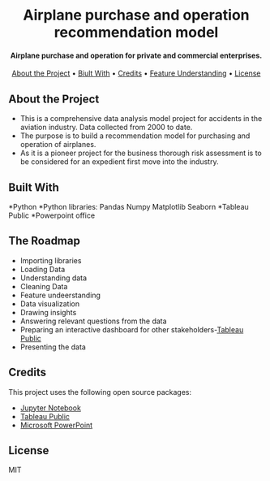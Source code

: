 <h1 align="center">
  <br>
  Airplane purchase and operation recommendation model
  <br>
</h1>

<h4 align="center">Airplane purchase and operation for private and commercial enterprises.</h4>

<p align="center">
  <a href="#about-the-project">About the Project</a> •
  <a href="#biult-with">Biult With</a> •
  <a href="#credits">Credits</a> •
  <a href="#feature-understanding">Feature Understanding</a> •
  <a href="#license">License</a>
</p>

## About the Project

* This is a comprehensive data analysis model project for accidents in the aviation industry. Data collected from 2000 to date. 
* The purpose is to build a recommendation model for purchasing and operation of airplanes. 
* As it is a pioneer project for the business thorough risk assessment is to be considered for an expedient first move into the industry.


## Built With
*Python
*Python libraries:
  Pandas
  Numpy
  Matplotlib
  Seaborn
*Tableau Public
*Powerpoint office

## The Roadmap
* Importing libraries
* Loading Data
* Understanding data
* Cleaning Data
* Feature undeerstanding
* Data visualization
* Drawing insights
* Answering relevant questions from the data
* Preparing an interactive dashboard for other stakeholders-[Tableau Public](https://public.tableau.com/app/profile/levis.gichuhi/viz/AviationIndustryDashboard/Dashboard1)
* Presenting the data

## Credits
This project uses the following open source packages:

- [Jupyter Notebook](http://nb.anaconda.cloud/jupyterhub/)
- [Tableau Public](https://public.tableau.com/app/profile/levis.gichuhi/viz/AviationIndustryDashboard/Dashboard1)
- [Microsoft PowerPoint]([https://microsoft.com/en-us/microsoft-365/powerpoint/])

## License

MIT



